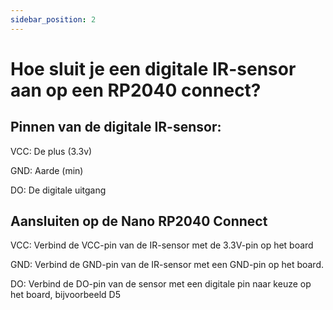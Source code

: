 ```yaml
---
sidebar_position: 2
---
```


# Hoe sluit je een digitale IR-sensor aan op een RP2040 connect?

## Pinnen van de digitale IR-sensor:
VCC: De plus (3.3v)

GND: Aarde (min)

DO: De digitale uitgang
## Aansluiten op de Nano RP2040 Connect
VCC: Verbind de VCC-pin van de IR-sensor met de 3.3V-pin op het board

GND: Verbind de GND-pin van de IR-sensor met een GND-pin op het board.

DO: Verbind de DO-pin van de sensor met een digitale pin naar keuze op het board, bijvoorbeeld D5